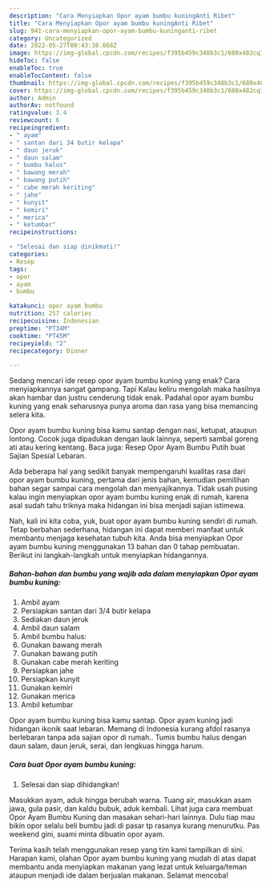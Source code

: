 ```yaml
---
description: "Cara Menyiapkan Opor ayam bumbu kuningAnti Ribet"
title: "Cara Menyiapkan Opor ayam bumbu kuningAnti Ribet"
slug: 941-cara-menyiapkan-opor-ayam-bumbu-kuninganti-ribet
category: Uncategorized
date: 2022-05-27T00:43:38.868Z
image: https://img-global.cpcdn.com/recipes/f395b459c348b3c1/680x482cq70/opor-ayam-bumbu-kuning-foto-resep-utama.jpg
hideToc: false
enableToc: true
enableTocContent: false
thumbnail: https://img-global.cpcdn.com/recipes/f395b459c348b3c1/680x482cq70/opor-ayam-bumbu-kuning-foto-resep-utama.jpg
cover: https://img-global.cpcdn.com/recipes/f395b459c348b3c1/680x482cq70/opor-ayam-bumbu-kuning-foto-resep-utama.jpg
author: Admin
authorAv: notfound
ratingvalue: 3.4
reviewcount: 6
recipeingredient:
- " ayam"
- " santan dari 34 butir kelapa"
- " daun jeruk"
- " daun salam"
- " bumbu halus"
- " bawang merah"
- " bawang putih"
- " cabe merah keriting"
- " jahe"
- " kunyit"
- " kemiri"
- " merica"
- " ketumbar"
recipeinstructions:

- "Selesai dan siap dinikmati!"
categories:
- Resep
tags:
- opor
- ayam
- bumbu

katakunci: opor ayam bumbu 
nutrition: 257 calories
recipecuisine: Indonesian
preptime: "PT34M"
cooktime: "PT45M"
recipeyield: "2"
recipecategory: Dinner

---
```



Sedang mencari ide resep opor ayam bumbu kuning yang enak? Cara menyiapkannya sangat gampang. Tapi Kalau keliru mengolah maka hasilnya akan hambar dan justru cenderung tidak enak. Padahal opor ayam bumbu kuning yang enak seharusnya punya aroma dan rasa yang bisa memancing selera kita.


Opor ayam bumbu kuning bisa kamu santap dengan nasi, ketupat, ataupun lontong. Cocok juga dipadukan dengan lauk lainnya, seperti sambal goreng ati atau kering kentang. Baca juga: Resep Opor Ayam Bumbu Putih buat Sajian Spesial Lebaran.

Ada beberapa hal yang sedikit banyak mempengaruhi kualitas rasa dari opor ayam bumbu kuning, pertama dari jenis bahan, kemudian pemilihan bahan segar sampai cara mengolah dan menyajikannya. Tidak usah pusing kalau ingin menyiapkan opor ayam bumbu kuning enak di rumah, karena asal sudah tahu triknya maka hidangan ini bisa menjadi sajian istimewa.


Nah, kali ini kita coba, yuk, buat opor ayam bumbu kuning sendiri di rumah. Tetap berbahan sederhana, hidangan ini dapat memberi manfaat untuk membantu menjaga kesehatan tubuh kita. Anda bisa menyiapkan Opor ayam bumbu kuning menggunakan 13 bahan dan 0 tahap pembuatan. Berikut ini langkah-langkah untuk menyiapkan hidangannya.

<!--inarticleads1-->

##### Bahan-bahan dan bumbu yang wajib ada dalam menyiapkan Opor ayam bumbu kuning:

1. Ambil  ayam
1. Persiapkan  santan dari 3/4 butir kelapa
1. Sediakan  daun jeruk
1. Ambil  daun salam
1. Ambil  bumbu halus:
1. Gunakan  bawang merah
1. Gunakan  bawang putih
1. Gunakan  cabe merah keriting
1. Persiapkan  jahe
1. Persiapkan  kunyit
1. Gunakan  kemiri
1. Gunakan  merica
1. Ambil  ketumbar


Opor ayam bumbu kuning bisa kamu santap. Opor ayam kuning jadi hidangan ikonik saat lebaran. Memang di Indonesia kurang afdol rasanya berlebaran tanpa ada sajian opor di rumah.. Tumis bumbu halus dengan daun salam, daun jeruk, serai, dan lengkuas hingga harum. 

<!--inarticleads2-->

##### Cara buat Opor ayam bumbu kuning:


1. Selesai dan siap dihidangkan!

Masukkan ayam, aduk hingga berubah warna. Tuang air, masukkan asam jawa, gula pasir, dan kaldu bubuk, aduk kembali. Lihat juga cara membuat Opor Ayam Bumbu Kuning dan masakan sehari-hari lainnya. Dulu tiap mau bikin opor selalu beli bumbu jadi di pasar tp rasanya kurang menurutku. Pas weekend gini, suami minta dibuatin opor ayam. 

Terima kasih telah menggunakan resep yang tim kami tampilkan di sini. Harapan kami, olahan Opor ayam bumbu kuning yang mudah di atas dapat membantu anda menyiapkan makanan yang lezat untuk keluarga/teman ataupun menjadi ide dalam berjualan makanan. Selamat mencoba!
